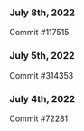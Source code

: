 ### July 8th, 2022

Commit #117515

### July 5th, 2022

Commit #314353


### July 4th, 2022

Commit #72281
